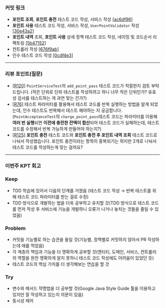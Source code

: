 ### **커밋 링크**
<!-- 
좋은 피드백을 받기 위해 가장 중요한 것은 코드를 작성할 때 커밋을 작업 단위로 잘 쪼개는 것입니다.
모든 작업을 하나의 커밋에 진행하고 PR을 하면 구조 파악에 많은 시간을 소모하기 때문에 절대로
좋은 피드백을 받을 수 없습니다.


필수 양식)
커밋 이름 : 커밋 링크

예시)
동시성 처리 : c83845
동시성 테스트 코드 : d93ji3
-->
- **포인트 조회**, **포인트 충전** 테스트 코드 작성, 서비스 작성 [[ac6df96]](https://github.com/bskjp1004/hhplus-tdd-jvm/commit/ac6df968e47cd08ac282137d28b0f9b17309bd23)
- **포인트 사용** 테스트 코드 작성, 서비스 작성, `UserPointValidator` 작성 [[30e43a2]](https://github.com/bskjp1004/hhplus-tdd-jvm/commit/30e43a22129f184372874c01369bf92abd9210c5)
- **포인트 내역** 조회, **포인트 사용** 상세 정책 테스트 코드 작성, 네이밍 및 코드순서 리팩토링 [[5b47152]](https://github.com/bskjp1004/hhplus-tdd-jvm/commit/5b47152e4c89c51206bf78f1b7b733c253d4715e)
- 컨트롤러 작성 [[676f9ab]](https://github.com/bskjp1004/hhplus-tdd-jvm/commit/676f9ab8da26cc657039596e11042ba6e3f3efe8)
- 인수 테스트 코드 작성 [[0cdf4e3]](https://github.com/bskjp1004/hhplus-tdd-jvm/commit/0cdf4e3e8d03417c76949bd9d19845d8d09ed587)
---
### **리뷰 포인트(질문)**
<!-- - 리뷰어가 특히 확인해야 할 부분이나 신경 써야 할 코드가 있다면 명확히 작성해주세요.(최대 2개)
  
  좋은 예:
  - `ErrorMessage` 컴포넌트의 상태 업데이트 로직이 적절한지 검토 부탁드립니다.
  - 추가한 유닛 테스트(`LoginError.test.js`)의 테스트 케이스가 충분한지 확인 부탁드립니다.

  나쁜 예:
  - 개선사항을 알려주세요.
  - 코드 전반적으로 봐주세요.
  - 뭘 질문할지 모르겠어요. -->
- [[R120]](https://github.com/bskjp1004/hhplus-tdd-jvm/commit/5b47152e4c89c51206bf78f1b7b733c253d4715e#r161892597) `PointServiceTest`의 `add_point_pass` 테스트 코드가 적절한지 검토 부탁드립니다. (작은 단위로 단위 테스트를 작성하려고 하니 너무 작은 단위인가? 유효성 검사를 테스트하는 게 과연 맞는 건가?)
- [[R76]](https://github.com/bskjp1004/hhplus-tdd-jvm/commit/0cdf4e3e8d03417c76949bd9d19845d8d09ed587#r161895931) 테스트 파라미터를 활용해서 테스트 코드를 반복 실행하는 방법을 알게 되었는데, 인수 테스트도 반복해서 테스트 해야하는 지 궁금합니다. (`PointAcceptanceTest`의 `charge_point_pass`테스트 코드는 파라미터를 이용해 **여러 번 실행**되면 **이전에 충전한 잔액이 합산**되어 테스트 코드가 실패하는데, 테스트 코드를 수정해서 반복 가능하게 만들어야 하는지?)
- [[R125]](https://github.com/bskjp1004/hhplus-tdd-jvm/commit/ac6df968e47cd08ac282137d28b0f9b17309bd23#r161900005) **포인트 충전** 테스트 코드와 **포인트 충전 후 포인트 내역 조회** 테스트 코드로 나눠서 작성했습니다. 포인트 충전이라는 항목이 중복되기는 하지만 2개로 나눠서 테스트 코드를 작성하는게 맞는 걸까요?
---
### **이번주 KPT 회고**

### Keep
<!-- 유지해야 할 좋은 점 -->
- TDD 학습에 있어서 다음의 단계를 거쳤음 (테스트 코드 작성 → 반복 테스트를 위해 테스트 코드 파라미터를 받는 걸로 수정)
- TDD 방식으로 개발하는 법을 더욱 공부하고 유지할 것(TDD 방식으로 테스트 코드를 먼저 작성 후 서비스에 기능을 개발하니 오류가 나거나 놓치는 것들을 줄일 수 있었음)
### Problem
<!--개선이 필요한 점-->
- 커밋을 기능별로 하는 습관을 들일 것(기능별, 정책별로 커밋하지 않아서 PR 작성하는데 애를 먹었음)
- 각 계층의 책임과 기능을 더 명확하게 공부할 것(엔티티, 도메인, 서비스, 컨트롤러의 역할을 완전 명확하게 알지 못하니 테스트 코드 작성에도 어려움이 있었던 듯)
- 테스트 코드의 핵심 가치를 더 생각해보는 연습을 할 것
### Try
<!-- 새롭게 시도할 점 -->
- 변수와 메서드 작명법을 더 공부할 것(Google Java Style Guide 툴을 이용하고 있지만 잘 작성하고 있는지 의문이 있음)
- 동시성 제어